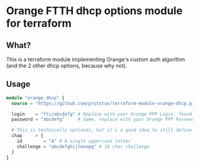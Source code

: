 # Orange FTTH dhcp options module for terraform

## What?
This is a terraform module implementing Orange's custom auth algorithm (and the 2 other dhcp options, because why not).

## Usage
```terraform
module "orange_dhcp" {
  source = "https://github.com/prototux/terraform-module-orange-dhcp.git"

  login    = "fti/abcdefg" # Replace with your Orange PPP Login, found in the welcome email
  password = "abcdefg"     # Same, replace with your Orange PPP Password found in the same email

  # This is technically optional, but it's a good idea to still define it
  chap     = {
    id        = "A" # A single uppercase letter
    challenge = "abcdefghijlmnopq" # 16 char challenge
  }
}
```
